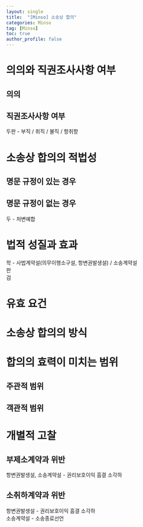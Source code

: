 ```yaml
---
layout: single
title:  "[Minso] 소송상 합의"
categories: Minso
tag: [Minso]
toc: true
author_profile: false
---
```


# 의의와 직권조사사항 여부
## 의의
## 직권조사사항 여부
두판 - 부직 / 취직 / 불직 / 항취항

# 소송상 합의의 적법성
## 명문 규정이 있는 경우
## 명문 규정이 없는 경우
두 - 처변예합

# 법적 성질과 효과
학 - 사법계약설(의무이행소구설, 항변권발생설) / 소송계약설  
판  
검

# 유효 요건

# 소송상 합의의 방식

# 합의의 효력이 미치는 범위
## 주관적 범위
## 객관적 범위

# 개별적 고찰
## 부제소계약과 위반
항변권발생설, 소송계약설 - 권리보호이익 흠결 소각하
## 소취하계약과 위반
항변권발생설 - 권리보호이익 흠결 소각하  
소송계약설 - 소송종료선언
